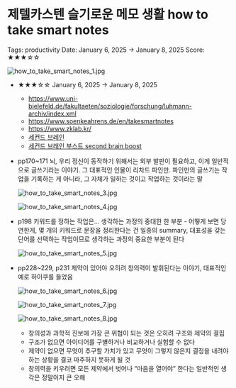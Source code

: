 # 제텔카스텐 슬기로운 메모 생활 how to take smart notes

Tags: productivity
Date: January 6, 2025 → January 8, 2025
Score: ★★★☆☆

![how_to_take_smart_notes_1.jpg](how_to_take_smart_notes/how_to_take_smart_notes_1.jpg)

- ★★★☆☆ January 6, 2025 → January 8, 2025
    - https://www.uni-bielefeld.de/fakultaeten/soziologie/forschung/luhmann-archiv/index.xml
    - https://www.soenkeahrens.de/en/takesmartnotes
    - https://www.zklab.kr/
    - [세컨드 브레인](https://www.notion.so/552613aaee17460abf0a0107668e7fa4?pvs=21)
    - [세컨드 브래인 부스트 second brain boost](https://www.notion.so/second-brain-boost-ac74392f9cb7465486bffe537addcc1b?pvs=21)
- pp170~171 뇌, 우리 정신이 동작하기 위해서는 외부 발판이 필요하고, 이게 일반적으로 글쓰기라는 이야기. 그 대표적인 인물이 리차드 파인만. 파인만의 글쓰기는 작업을 기록하는 게 아니라, 그 자체가 일하는 것이고 작업하는 것이라는 말

    ![how_to_take_smart_notes_3.jpg](how_to_take_smart_notes/how_to_take_smart_notes_3.jpg)

    ![how_to_take_smart_notes_4.jpg](how_to_take_smart_notes/how_to_take_smart_notes_4.jpg)

- p198 키워드를 정하는 작업은… 생각하는 과정의 중대한 한 부분 - 어떻게 보면 당연한게, 몇 개의 키워드로 문장을 정리한다는 건 일종의 summary, 대표성을 갖는 단어를 선택하는 작업이므로 생각하는 과정의 중요한 부분이 된다

    ![how_to_take_smart_notes_5.jpg](how_to_take_smart_notes/how_to_take_smart_notes_5.jpg)

- pp228~229, p231 제약이 있어야 오히려 창의력이 발휘된다는 이야기, 대표적인 예로 하이쿠를 들었음

    ![how_to_take_smart_notes_6.jpg](how_to_take_smart_notes/how_to_take_smart_notes_6.jpg)

    ![how_to_take_smart_notes_7.jpg](how_to_take_smart_notes/how_to_take_smart_notes_7.jpg)

    ![how_to_take_smart_notes_8.jpg](how_to_take_smart_notes/how_to_take_smart_notes_8.jpg)

    - 창의성과 과학적 진보에 가장 큰 위협이 되는 것은 오히려 구조와 제약의 결핍
    - 구조가 없으면 아이디어를 구별하거나 비교하거나 실험할 수 없다
    - 제약이 없으면 무엇이 추구할 가치가 있고 무엇이 그렇지 않은지 결정을 내려야 하는 상황을 결코 마주하지 못하게 될 것
    - 창의력을 키우려면 모든 제약에서 벗어나 “마음을 열어야” 한다는 일반적인 생각은 정말이지 큰 오해
